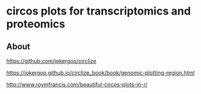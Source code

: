 # circos plots for transcriptomics and proteomics

## About

https://github.com/jokergoo/circlize

https://jokergoo.github.io/circlize_book/book/genomic-plotting-region.html

http://www.roymfrancis.com/beautiful-circos-plots-in-r/
